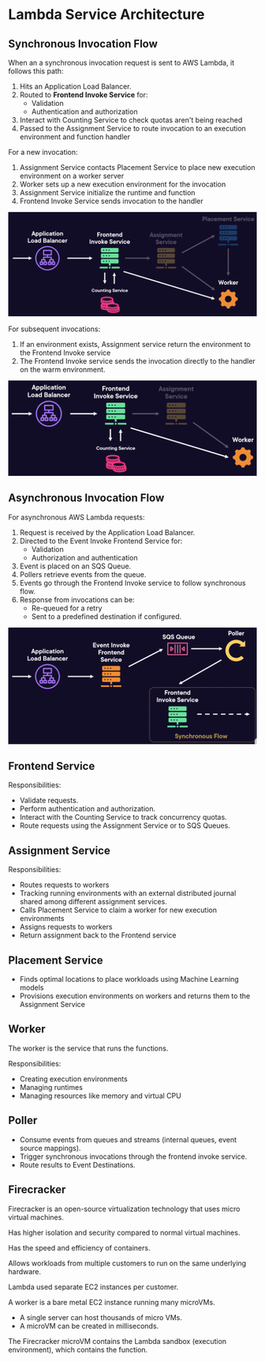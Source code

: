 # Lambda Service Architecture

## Synchronous Invocation Flow

When an a synchronous invocation request is sent to AWS Lambda, it follows this path:

1. Hits an Application Load Balancer.
2. Routed to **Frontend Invoke Service** for:
   - Validation
   - Authentication and authorization
3. Interact with Counting Service to check quotas aren't being reached 
4. Passed to the Assignment Service to route invocation to an execution environment and function handler

For a new invocation:
1. Assignment Service contacts Placement Service to place new execution environment on a worker server
2. Worker sets up a new execution environment for the invocation
3. Assignment Service initialize the runtime and function
4. Frontend Invoke Service sends invocation to the handler

![](./images/arch-sync-invoke-new.png)

For subsequent invocations:
1. If an environment exists, Assignment service return the environment to the Frontend Invoke service
2. The Frontend Invoke service sends the invocation directly to the handler on the warm environment.

![](./images/arch-sync-invoke-sub.png)


## Asynchronous Invocation Flow

For asynchronous AWS Lambda requests:

1. Request is received by the Application Load Balancer.
2. Directed to the Event Invoke Frontend Service for:
   - Validation
   - Authorization and authentication
3. Event is placed on an SQS Queue.
4. Pollers retrieve events from the queue.
5. Events go through the Frontend Invoke service to follow synchronous flow.
6. Response from invocations can be:
   - Re-queued for a retry
   - Sent to a predefined destination if configured.

![](./images/arch-async-invoke.png)


## Frontend Service

Responsibilities:
- Validate requests.
- Perform authentication and authorization.
- Interact with the Counting Service to track concurrency quotas.
- Route requests using the Assignment Service or to SQS
Queues.


## Assignment Service

Responsibilities:
- Routes requests to workers
- Tracking running environments with an external distributed journal shared among different assignment services.
- Calls Placement Service to claim a worker for new execution environments
- Assigns requests to workers
- Return assignment back to the Frontend service


## Placement Service

- Finds optimal locations to place workloads using Machine
Learning models
- Provisions execution environments on workers and returns them to the Assignment Service


## Worker

The worker is the service that runs the functions.

Responsibilities:
- Creating execution environments
- Managing runtimes
- Managing resources like memory and virtual CPU


## Poller

- Consume events from queues and streams (internal queues, event source mappings).
- Trigger synchronous invocations through the frontend invoke service.
- Route results to Event Destinations.


## Firecracker

Firecracker is an open-source virtualization technology that uses micro virtual machines.

Has higher isolation and security compared to normal virtual machines.

Has the speed and efficiency of containers.

Allows workloads from multiple customers to run on the same underlying hardware.

Lambda used separate EC2 instances per customer.

A worker is a bare metal EC2 instance running many microVMs.
- A single server can host thousands of micro VMs.
- A microVM can be created in milliseconds.

The Firecracker microVM contains the Lambda sandbox (execution environment), which contains the function.